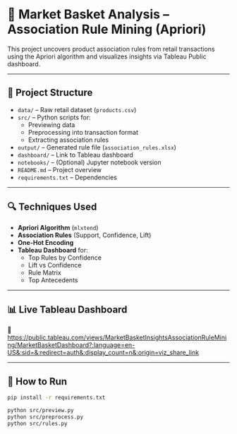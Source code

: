 # 🛒 Market Basket Analysis – Association Rule Mining (Apriori)

This project uncovers product association rules from retail transactions using the Apriori algorithm and visualizes insights via Tableau Public dashboard.

---

## 📁 Project Structure

- `data/` – Raw retail dataset (`products.csv`)
- `src/` – Python scripts for:
  - Previewing data
  - Preprocessing into transaction format
  - Extracting association rules
- `output/` – Generated rule file (`association_rules.xlsx`)
- `dashboard/` – Link to Tableau dashboard
- `notebooks/` – (Optional) Jupyter notebook version
- `README.md` – Project overview
- `requirements.txt` – Dependencies

---

## 🔍 Techniques Used

- **Apriori Algorithm** (`mlxtend`)
- **Association Rules** (Support, Confidence, Lift)
- **One-Hot Encoding**
- **Tableau Dashboard** for:
  - Top Rules by Confidence
  - Lift vs Confidence
  - Rule Matrix
  - Top Antecedents

---

## 📊 Live Tableau Dashboard

🔗 https://public.tableau.com/views/MarketBasketInsightsAssociationRuleMining/MarketBasketDashboard?:language=en-US&:sid=&:redirect=auth&:display_count=n&:origin=viz_share_link

---

## 🚀 How to Run

```bash
pip install -r requirements.txt

python src/preview.py
python src/preprocess.py
python src/rules.py
